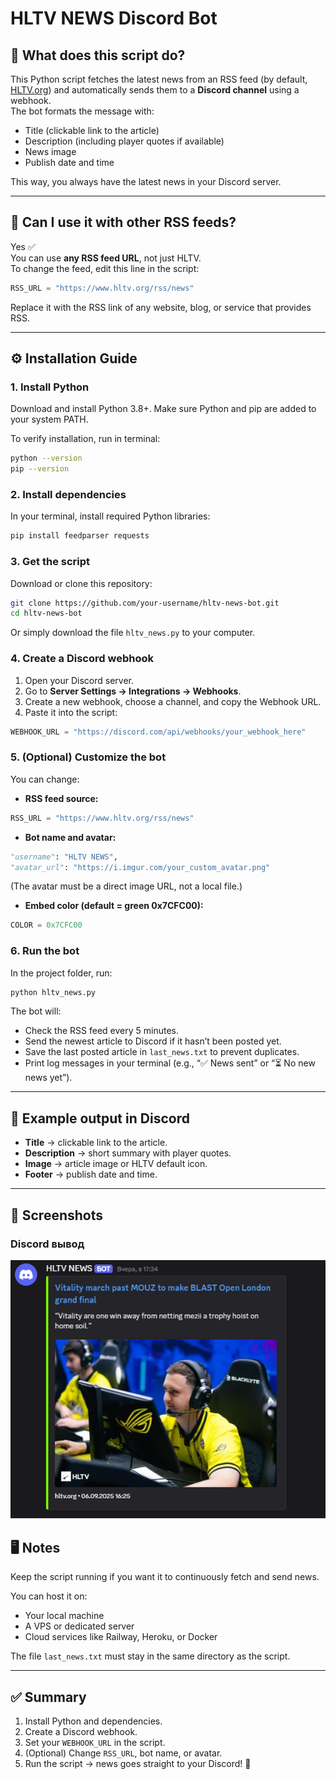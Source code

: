 # HLTV NEWS Discord Bot

## 📌 What does this script do?
This Python script fetches the latest news from an RSS feed (by default, [HLTV.org](https://www.hltv.org/)) and automatically sends them to a **Discord channel** using a webhook.  
The bot formats the message with:
- Title (clickable link to the article)
- Description (including player quotes if available)
- News image
- Publish date and time  

This way, you always have the latest news in your Discord server.

---

## 🔄 Can I use it with other RSS feeds?
Yes ✅  
You can use **any RSS feed URL**, not just HLTV.  
To change the feed, edit this line in the script:
```python
RSS_URL = "https://www.hltv.org/rss/news"
```
Replace it with the RSS link of any website, blog, or service that provides RSS.

---

## ⚙️ Installation Guide

### 1. Install Python
Download and install Python 3.8+.
Make sure Python and pip are added to your system PATH.

To verify installation, run in terminal:
```bash
python --version
pip --version
```

### 2. Install dependencies
In your terminal, install required Python libraries:
```bash
pip install feedparser requests
```

### 3. Get the script
Download or clone this repository:
```bash
git clone https://github.com/your-username/hltv-news-bot.git
cd hltv-news-bot
```
Or simply download the file `hltv_news.py` to your computer.

### 4. Create a Discord webhook
1. Open your Discord server.  
2. Go to **Server Settings → Integrations → Webhooks**.  
3. Create a new webhook, choose a channel, and copy the Webhook URL.  
4. Paste it into the script:
```python
WEBHOOK_URL = "https://discord.com/api/webhooks/your_webhook_here"
```

### 5. (Optional) Customize the bot
You can change:

- **RSS feed source:**
```python
RSS_URL = "https://www.hltv.org/rss/news"
```

- **Bot name and avatar:**
```python
"username": "HLTV NEWS",
"avatar_url": "https://i.imgur.com/your_custom_avatar.png"
```
(The avatar must be a direct image URL, not a local file.)

- **Embed color (default = green 0x7CFC00):**
```python
COLOR = 0x7CFC00
```

### 6. Run the bot
In the project folder, run:
```bash
python hltv_news.py
```

The bot will:
- Check the RSS feed every 5 minutes.  
- Send the newest article to Discord if it hasn’t been posted yet.  
- Save the last posted article in `last_news.txt` to prevent duplicates.  
- Print log messages in your terminal (e.g., “✅ News sent” or “⏳ No new news yet”).  

---

## 🎨 Example output in Discord
- **Title** → clickable link to the article.  
- **Description** → short summary with player quotes.  
- **Image** → article image or HLTV default icon.  
- **Footer** → publish date and time.  

---

## 📸 Screenshots

### Discord вывод
![News in discors](screenshot1.png)



## 🖥️ Notes
Keep the script running if you want it to continuously fetch and send news.

You can host it on:
- Your local machine  
- A VPS or dedicated server  
- Cloud services like Railway, Heroku, or Docker  

The file `last_news.txt` must stay in the same directory as the script.

---

## ✅ Summary
1. Install Python and dependencies.  
2. Create a Discord webhook.  
3. Set your `WEBHOOK_URL` in the script.  
4. (Optional) Change `RSS_URL`, bot name, or avatar.  
5. Run the script → news goes straight to your Discord! 🚀
